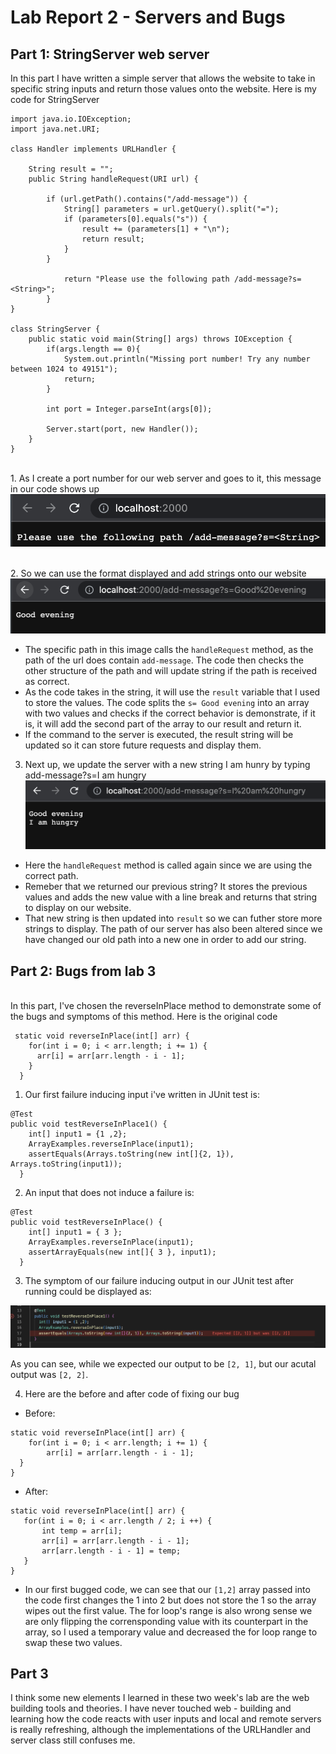 # Lab Report 2 - Servers and Bugs




## Part 1: StringServer web server

In this part I have written a simple server that allows the website to take in specific string inputs and return those values onto the website. Here is my code for StringServer
   
```
import java.io.IOException;
import java.net.URI;

class Handler implements URLHandler {

    String result = "";
    public String handleRequest(URI url) {
       
        if (url.getPath().contains("/add-message")) {
            String[] parameters = url.getQuery().split("=");
            if (parameters[0].equals("s")) {
                result += (parameters[1] + "\n");
                return result;
            }
        }
        
            return "Please use the following path /add-message?s=<String>";
        }
}

class StringServer {
    public static void main(String[] args) throws IOException {
        if(args.length == 0){
            System.out.println("Missing port number! Try any number between 1024 to 49151");
            return;
        }

        int port = Integer.parseInt(args[0]);

        Server.start(port, new Handler());
    }
}
```


<br />1. As I create a port number for our web server and goes to it, this message in our code shows up ![Image](2.1.png)

<br />2. So we can use the format displayed and add strings onto our website ![Image](2.2.png)
- The specific path in this image calls the `handleRequest` method, as the path of the url does contain `add-message`. The code then checks the other structure of the path and will update string if the path is received as correct.
- As the code takes in the string, it will use the `result` variable that I used to store the values. The code splits the `s= Good evening` into an array with two values and checks if the correct behavior is demonstrate, if it is, it will add the second part of the array to our result and return it.
- If the command to the server is executed, the result string will be updated so it can store future requests and display them.

3. Next up, we update the server with a new string I am hunry by typing add-message?s=I am hungry ![Image](2.3.png)

- Here the `handleRequest` method is called again since we are using the correct path.
- Remeber that we returned our previous string? It stores the previous values and adds the new value with a line break and returns that string to display on our website.
- That new string is then updated into `result` so we can futher store more strings to display. The path of our server has also been altered since we have changed our old path into a new one in order to add our string.


## Part 2: Bugs from lab 3

<br />In this part, I've chosen the reverseInPlace method to demonstrate some of the bugs and symptoms of this method. Here is the original code

```
 static void reverseInPlace(int[] arr) {
    for(int i = 0; i < arr.length; i += 1) {
      arr[i] = arr[arr.length - i - 1];
    }
  }
```

1. Our first failure inducing input i've written in JUnit test is: 

  ```
  @Test
  public void testReverseInPlace1() {
      int[] input1 = {1 ,2};
      ArrayExamples.reverseInPlace(input1);
      assertEquals(Arrays.toString(new int[]{2, 1}), Arrays.toString(input1));
	}
  ```
  
2. An input that does not induce a failure is: 

  ```
  @Test 
  public void testReverseInPlace() {
      int[] input1 = { 3 };
      ArrayExamples.reverseInPlace(input1);
      assertArrayEquals(new int[]{ 3 }, input1);
	}
  ```
  
3. The symptom of our failure inducing output in our JUnit test after running could be displayed as:

  ![Image](2.4.png)
  
  As you can see, while we expected our output to be ```[2, 1]```, but our acutal output was ```[2, 2]```.
  
4. Here are the before and after code of fixing our bug 

 - Before:
  
  ```
  static void reverseInPlace(int[] arr) {
      for(int i = 0; i < arr.length; i += 1) {
          arr[i] = arr[arr.length - i - 1];
    }
  }
  ```
  
 - After:
 
 ```
 static void reverseInPlace(int[] arr) {
    for(int i = 0; i < arr.length / 2; i ++) {
        int temp = arr[i];
        arr[i] = arr[arr.length - i - 1];
        arr[arr.length - i - 1] = temp;
    }
 }
 ```
 
 - In our first bugged code, we can see that our ``[1,2]`` array passed into the code first changes the 1 into 2 but does not store the 1 so the array wipes out the first value. The for loop's range is also wrong sense we are only flipping the corrensponding value with its counterpart in the array, so I used a temporary value and decreased the for loop range to swap these two values.


## Part 3

I think some new elements I learned in these two week's lab are the web building tools and theories. I have never touched web - building and learning how the code reacts with user inputs and local and remote servers is really refreshing, although the implementations of the URLHandler and server class still confuses me.







